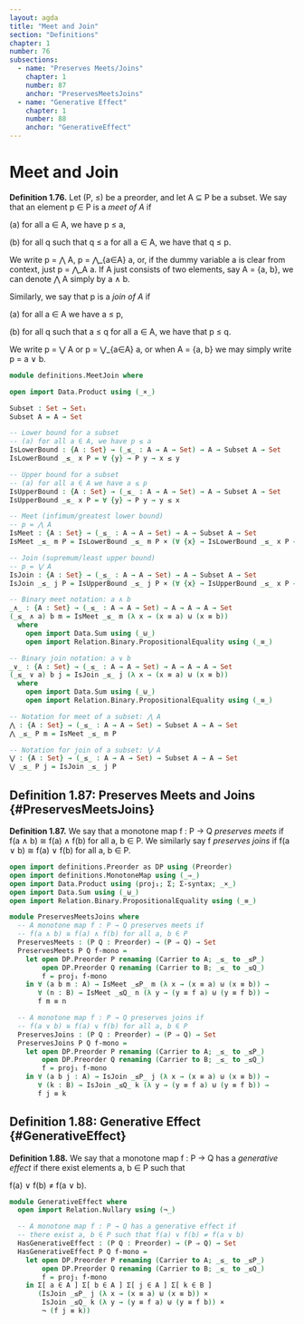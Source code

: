 ```yaml
---
layout: agda
title: "Meet and Join"
section: "Definitions"
chapter: 1
number: 76
subsections:
  - name: "Preserves Meets/Joins"
    chapter: 1
    number: 87
    anchor: "PreservesMeetsJoins"
  - name: "Generative Effect"
    chapter: 1
    number: 88
    anchor: "GenerativeEffect"
---
```


# Meet and Join

**Definition 1.76.** Let (P, ≤) be a preorder, and let A ⊆ P be a subset. We say that an element p ∈ P is a *meet of A* if

(a) for all a ∈ A, we have p ≤ a,

(b) for all q such that q ≤ a for all a ∈ A, we have that q ≤ p.

We write p = ⋀ A, p = ⋀_{a∈A} a, or, if the dummy variable a is clear from context, just p = ⋀_A a. If A just consists of two elements, say A = {a, b}, we can denote ⋀ A simply by a ∧ b.

Similarly, we say that p is a *join of A* if

(a) for all a ∈ A we have a ≤ p,

(b) for all q such that a ≤ q for all a ∈ A, we have that p ≤ q.

We write p = ⋁ A or p = ⋁_{a∈A} a, or when A = {a, b} we may simply write p = a ∨ b.

```agda
module definitions.MeetJoin where

open import Data.Product using (_×_)

Subset : Set → Set₁
Subset A = A → Set

-- Lower bound for a subset
-- (a) for all a ∈ A, we have p ≤ a
IsLowerBound : {A : Set} → (_≤_ : A → A → Set) → A → Subset A → Set
IsLowerBound _≤_ x P = ∀ {y} → P y → x ≤ y

-- Upper bound for a subset
-- (a) for all a ∈ A we have a ≤ p
IsUpperBound : {A : Set} → (_≤_ : A → A → Set) → A → Subset A → Set
IsUpperBound _≤_ x P = ∀ {y} → P y → y ≤ x

-- Meet (infimum/greatest lower bound)
-- p = ⋀ A
IsMeet : {A : Set} → (_≤_ : A → A → Set) → A → Subset A → Set
IsMeet _≤_ m P = IsLowerBound _≤_ m P × (∀ {x} → IsLowerBound _≤_ x P → x ≤ m)

-- Join (supremum/least upper bound)
-- p = ⋁ A
IsJoin : {A : Set} → (_≤_ : A → A → Set) → A → Subset A → Set
IsJoin _≤_ j P = IsUpperBound _≤_ j P × (∀ {x} → IsUpperBound _≤_ x P → j ≤ x)

-- Binary meet notation: a ∧ b
_∧_ : {A : Set} → (_≤_ : A → A → Set) → A → A → A → Set
(_≤_ ∧ a) b m = IsMeet _≤_ m (λ x → (x ≡ a) ⊎ (x ≡ b))
  where
    open import Data.Sum using (_⊎_)
    open import Relation.Binary.PropositionalEquality using (_≡_)

-- Binary join notation: a ∨ b
_∨_ : {A : Set} → (_≤_ : A → A → Set) → A → A → A → Set
(_≤_ ∨ a) b j = IsJoin _≤_ j (λ x → (x ≡ a) ⊎ (x ≡ b))
  where
    open import Data.Sum using (_⊎_)
    open import Relation.Binary.PropositionalEquality using (_≡_)

-- Notation for meet of a subset: ⋀ A
⋀ : {A : Set} → (_≤_ : A → A → Set) → Subset A → A → Set
⋀ _≤_ P m = IsMeet _≤_ m P

-- Notation for join of a subset: ⋁ A
⋁ : {A : Set} → (_≤_ : A → A → Set) → Subset A → A → Set
⋁ _≤_ P j = IsJoin _≤_ j P
```

## Definition 1.87: Preserves Meets and Joins {#PreservesMeetsJoins}

**Definition 1.87.** We say that a monotone map f : P → Q *preserves meets* if f(a ∧ b) ≅ f(a) ∧ f(b) for all a, b ∈ P. We similarly say f *preserves joins* if f(a ∨ b) ≅ f(a) ∨ f(b) for all a, b ∈ P.

```agda
open import definitions.Preorder as DP using (Preorder)
open import definitions.MonotoneMap using (_⇒_)
open import Data.Product using (proj₁; Σ; Σ-syntax; _×_)
open import Data.Sum using (_⊎_)
open import Relation.Binary.PropositionalEquality using (_≡_)

module PreservesMeetsJoins where
  -- A monotone map f : P → Q preserves meets if
  -- f(a ∧ b) ≅ f(a) ∧ f(b) for all a, b ∈ P
  PreservesMeets : (P Q : Preorder) → (P ⇒ Q) → Set
  PreservesMeets P Q f-mono =
    let open DP.Preorder P renaming (Carrier to A; _≤_ to _≤P_)
        open DP.Preorder Q renaming (Carrier to B; _≤_ to _≤Q_)
        f = proj₁ f-mono
    in ∀ (a b m : A) → IsMeet _≤P_ m (λ x → (x ≡ a) ⊎ (x ≡ b)) →
       ∀ (n : B) → IsMeet _≤Q_ n (λ y → (y ≡ f a) ⊎ (y ≡ f b)) →
       f m ≡ n

  -- A monotone map f : P → Q preserves joins if
  -- f(a ∨ b) ≅ f(a) ∨ f(b) for all a, b ∈ P
  PreservesJoins : (P Q : Preorder) → (P ⇒ Q) → Set
  PreservesJoins P Q f-mono =
    let open DP.Preorder P renaming (Carrier to A; _≤_ to _≤P_)
        open DP.Preorder Q renaming (Carrier to B; _≤_ to _≤Q_)
        f = proj₁ f-mono
    in ∀ (a b j : A) → IsJoin _≤P_ j (λ x → (x ≡ a) ⊎ (x ≡ b)) →
       ∀ (k : B) → IsJoin _≤Q_ k (λ y → (y ≡ f a) ⊎ (y ≡ f b)) →
       f j ≡ k
```

## Definition 1.88: Generative Effect {#GenerativeEffect}

**Definition 1.88.** We say that a monotone map f : P → Q has a *generative effect* if there exist elements a, b ∈ P such that

f(a) ∨ f(b) ≠ f(a ∨ b).

```agda
module GenerativeEffect where
  open import Relation.Nullary using (¬_)

  -- A monotone map f : P → Q has a generative effect if
  -- there exist a, b ∈ P such that f(a) ∨ f(b) ≠ f(a ∨ b)
  HasGenerativeEffect : (P Q : Preorder) → (P ⇒ Q) → Set
  HasGenerativeEffect P Q f-mono =
    let open DP.Preorder P renaming (Carrier to A; _≤_ to _≤P_)
        open DP.Preorder Q renaming (Carrier to B; _≤_ to _≤Q_)
        f = proj₁ f-mono
    in Σ[ a ∈ A ] Σ[ b ∈ A ] Σ[ j ∈ A ] Σ[ k ∈ B ]
       (IsJoin _≤P_ j (λ x → (x ≡ a) ⊎ (x ≡ b)) ×
        IsJoin _≤Q_ k (λ y → (y ≡ f a) ⊎ (y ≡ f b)) ×
        ¬ (f j ≡ k))
```
